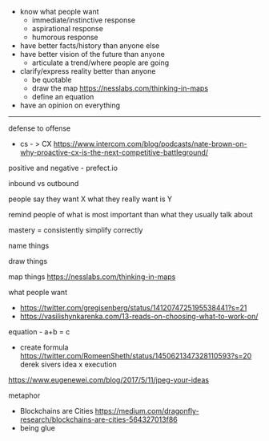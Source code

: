
- know what people want
	- immediate/instinctive response
	- aspirational response
	- humorous response
- have better facts/history than anyone else
- have better vision of the future than anyone
	- articulate a trend/where people are going
- clarify/express reality better than anyone
	- be quotable
	- draw the map https://nesslabs.com/thinking-in-maps
	- define an equation
- have an opinion on everything


----

defense to offense
- cs - > CX https://www.intercom.com/blog/podcasts/nate-brown-on-why-proactive-cx-is-the-next-competitive-battleground/

positive and negative - prefect.io

inbound vs outbound

people say they want X what they really want is Y

remind people of what is most important than what they usually talk about

mastery = consistently simplify correctly

name things

draw things

map things https://nesslabs.com/thinking-in-maps

what people want 
- https://twitter.com/gregisenberg/status/1412074725195538441?s=21
- https://vasilishynkarenka.com/13-reads-on-choosing-what-to-work-on/


equation - a+b = c
- create formula https://twitter.com/RomeenSheth/status/1450621347328110593?s=20
derek sivers idea x execution

https://www.eugenewei.com/blog/2017/5/11/jpeg-your-ideas


metaphor 
- Blockchains are Cities https://medium.com/dragonfly-research/blockchains-are-cities-564327013f86  
- being glue

